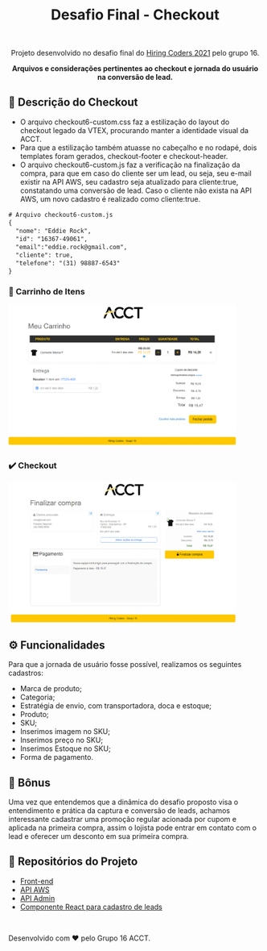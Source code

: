 <div align="center">
  <h1> Desafio Final - Checkout </h1>
	</br><p>Projeto desenvolvido no desafio final do <a href="https://www.hiringcoders.com.br/" target="_blank">Hiring Coders 2021</a> pelo grupo 16.</br>
	<p> <strong> Arquivos e considerações pertinentes ao checkout e jornada do usuário na conversão de lead.</strong></p>
</div>

## 📌 Descrição do Checkout
- O arquivo checkout6-custom.css faz a estilização do layout do checkout legado da VTEX, procurando manter a identidade visual da ACCT. 
- Para que a estilização também atuasse no cabeçalho e no rodapé, dois templates foram gerados, checkout-footer e checkout-header.
- O arquivo checkout6-custom.js faz a verificação na finalização da compra, para que em caso do cliente ser um lead, ou seja, seu e-mail existir na API AWS, seu cadastro seja atualizado para cliente:true, constatando uma conversão de lead. Caso o cliente não exista na API AWS, um novo cadastro é realizado como cliente:true.

```
# Arquivo checkout6-custom.js
{
  "nome": "Eddie Rock",
  "id": "16367-49061",
  "email":"eddie.rock@gmail.com",
  "cliente": true, 
  "telefone": "(31) 98887-6543"
}
```

### 🛒 Carrinho de Itens
<img src="https://github.com/HiringCodersVTEX-16/desafiofinal-checkout/blob/main/carrinho.png" alt="Carrinho de Itens" width="90%"/>

### ✔️ Checkout
<img src="https://github.com/HiringCodersVTEX-16/desafiofinal-checkout/blob/main/checkout.png" alt="Checkout" width="90%"/>


## ⚙️ Funcionalidades
Para que a jornada de usuário fosse possível, realizamos os seguintes cadastros:
-	Marca de produto;
-	Categoria;
-	Estratégia de envio, com transportadora, doca e estoque;
-	Produto;
-	SKU;
-	Inserimos imagem no SKU;
-	Inserimos preço no SKU;
-	Inserimos Estoque no SKU;
-	Forma de pagamento.

## 🎁 Bônus 
Uma vez que entendemos que a dinâmica do desafio proposto visa o entendimento e prática da captura e conversão de leads, achamos interessante cadastrar uma promoção regular acionada por cupom e aplicada na primeira compra, assim o lojista pode entrar em contato com o lead e oferecer um desconto em sua primeira compra. 


## 📂 Repositórios do Projeto
- <a href="https://github.com/HiringCodersVTEX-16/desafiofinal-frontend">Front-end</a>
- <a href="https://github.com/HiringCodersVTEX-16/desafiofinal-apiaws">API AWS</a>
- <a href="https://github.com/HiringCodersVTEX-16/APIAdmin">API Admin</a>
- <a href="https://github.com/HiringCodersVTEX-16/react-app-template">Componente React para cadastro de leads</a>
<br>

Desenvolvido com ❤︎ pelo Grupo 16 ACCT.
